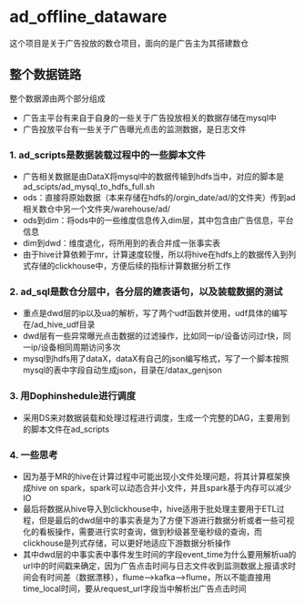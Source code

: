 # ad_offline_dataware
这个项目是关于广告投放的数仓项目，面向的是广告主为其搭建数仓
## 整个数据链路
整个数据源由两个部分组成
- 广告主平台有来自于自身的一些关于广告投放相关的数据存储在mysql中
- 广告投放平台有一些关于广告曝光点击的监测数据，是日志文件
### 1. ad_scripts是数据装载过程中的一些脚本文件
- 广告相关数据是由DataX将mysql中的数据传输到hdfs当中，对应的脚本是ad_scipts/ad_mysql_to_hdfs_full.sh
- ods：直接将原始数据（本来存储在hdfs的/orgin_date/ad/的文件夹）传到ad相关数仓中另一个文件夹/warehouse/ad/
- ods到dim：将ods中的一些维度信息传入dim层，其中包含由广告信息，平台信息
- dim到dwd：维度退化，将所用到的表合并成一张事实表
- 由于hive计算依赖于mr，计算速度较慢，所以将hive在hdfs上的数据传入到列式存储的clickhouse中，方便后续的指标计算数据分析工作
### 2. ad_sql是数仓分层中，各分层的建表语句，以及装载数据的测试
- 重点是dwd层的ip以及ua的解析，写了两个udf函数并使用，udf具体的编写在/ad_hive_udf目录
- dwd层有一些异常曝光点击数据的过滤操作，比如同一ip/设备访问过r快，同一ip/设备相同周期访问多次
- mysql到hdfs用了dataX，dataX有自己的json编写格式，写了一个脚本按照mysql的表中字段自动生成json，目录在/datax_genjson
### 3. 用Dophinshedule进行调度
- 采用DS来对数据装载和处理过程进行调度，生成一个完整的DAG，主要用到的脚本文件在ad_scripts
### 4. 一些思考
- 因为基于MR的hive在计算过程中可能出现小文件处理问题，将其计算框架换成hive on spark，spark可以动态合并小文件，并且spark基于内存可以减少IO
- 最后将数据从hive导入到clickhouse中，hive适用于批处理主要用于ETL过程，但是最后的dwd层中的事实表是为了方便下游进行数据分析或者一些可视化的看板操作，需要进行实时查询，做到秒级甚至毫秒级的查询，而clickhouse是列式存储，可以更好地适应下游数据分析操作
- 其中dwd层的中事实表中事件发生时间的字段event_time为什么要用解析ua的url中的时间戳来确定，因为广告点击时间与日志文件收到监测数据上报请求时间会有时间差（数据漂移），flume——>kafka——>flume，所以不能直接用time_local时间，要从request_url字段当中解析出广告点击时间
